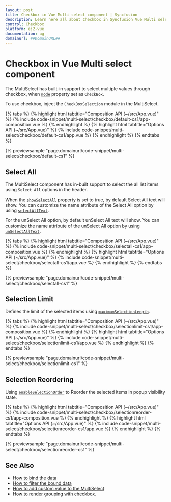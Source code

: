 ```yaml
---
layout: post
title: Checkbox in Vue Multi select component | Syncfusion
description: Learn here all about Checkbox in Syncfusion Vue Multi select component of Syncfusion Essential JS 2 and more.
control: Checkbox 
platform: ej2-vue
documentation: ug
domainurl: ##DomainURL##
---
```


# Checkbox in Vue Multi select component

The MultiSelect has built-in support to select multiple values through checkbox, when [`mode`](https://ej2.syncfusion.com/vue/documentation/api/multi-select/#mode) property set as `CheckBox`.

To use checkbox, inject the `CheckBoxSelection` module in the MultiSelect.

{% tabs %}
{% highlight html tabtitle="Composition API (~/src/App.vue)" %}
{% include code-snippet/multi-select/checkbox/default-cs1/app-composition.vue %}
{% endhighlight %}
{% highlight html tabtitle="Options API (~/src/App.vue)" %}
{% include code-snippet/multi-select/checkbox/default-cs1/app.vue %}
{% endhighlight %}
{% endtabs %}
        
{% previewsample "page.domainurl/code-snippet/multi-select/checkbox/default-cs1" %}

## Select All

The MultiSelect component has in-built support to select the all list items using `Select All` options in the header.

When the [`showSelectAll`](https://ej2.syncfusion.com/vue/documentation/api/multi-select/#showselectall) property is set to true, by default Select All text will show. You can customize the name attribute of the Select All option by using [`selectAllText`](https://ej2.syncfusion.com/vue/documentation/api/multi-select/#selectalltext).

For the unSelect All option, by default unSelect All text will show. You can customize the name attribute of the unSelect All option by using
[`unSelectAllText`](https://ej2.syncfusion.com/vue/documentation/api/multi-select/#unselectalltext).

{% tabs %}
{% highlight html tabtitle="Composition API (~/src/App.vue)" %}
{% include code-snippet/multi-select/checkbox/selectall-cs1/app-composition.vue %}
{% endhighlight %}
{% highlight html tabtitle="Options API (~/src/App.vue)" %}
{% include code-snippet/multi-select/checkbox/selectall-cs1/app.vue %}
{% endhighlight %}
{% endtabs %}
        
{% previewsample "page.domainurl/code-snippet/multi-select/checkbox/selectall-cs1" %}

## Selection Limit

Defines the limit of the selected items using [`maximumSelectionLength`](https://ej2.syncfusion.com/vue/documentation/api/multi-select/#maximumselectionlength).

{% tabs %}
{% highlight html tabtitle="Composition API (~/src/App.vue)" %}
{% include code-snippet/multi-select/checkbox/selectionlimit-cs1/app-composition.vue %}
{% endhighlight %}
{% highlight html tabtitle="Options API (~/src/App.vue)" %}
{% include code-snippet/multi-select/checkbox/selectionlimit-cs1/app.vue %}
{% endhighlight %}
{% endtabs %}
        
{% previewsample "page.domainurl/code-snippet/multi-select/checkbox/selectionlimit-cs1" %}

## Selection Reordering

Using [`enableSelectionOrder`](https://ej2.syncfusion.com/vue/documentation/api/multi-select/#enableselectionorder) to Reorder the selected items in popup visibility state.

{% tabs %}
{% highlight html tabtitle="Composition API (~/src/App.vue)" %}
{% include code-snippet/multi-select/checkbox/selectionreorder-cs1/app-composition.vue %}
{% endhighlight %}
{% highlight html tabtitle="Options API (~/src/App.vue)" %}
{% include code-snippet/multi-select/checkbox/selectionreorder-cs1/app.vue %}
{% endhighlight %}
{% endtabs %}
        
{% previewsample "page.domainurl/code-snippet/multi-select/checkbox/selectionreorder-cs1" %}

## See Also

* [How to bind the data](./data-binding/)
* [How to filter the bound data](./filtering/)
* [How to add custom value to the MultiSelect](./custom-value/)
* [How to render grouping with checkbox](./grouping/#grouping-with-checkbox).